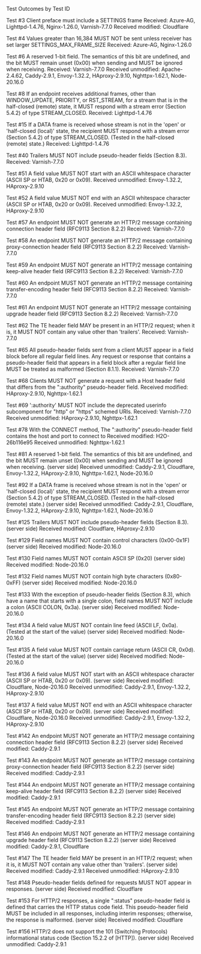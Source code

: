Test Outcomes by Test ID

Test #3 Client preface must include a SETTINGS frame
Received: Azure-AG, Lighttpd-1.4.76, Nginx-1.26.0, Varnish-7.7.0
Received modified: Cloudflare

Test #4 Values greater than 16,384 MUST NOT be sent unless receiver has set larger SETTINGS_MAX_FRAME_SIZE
Received: Azure-AG, Nginx-1.26.0

Test #6 A reserved 1-bit field. The semantics of this bit are undefined, and the bit MUST remain unset (0x00) when sending and MUST be ignored when receiving.
Received: Varnish-7.7.0
Received unmodified: Apache-2.4.62, Caddy-2.9.1, Envoy-1.32.2, HAproxy-2.9.10, Nghttpx-1.62.1, Node-20.16.0

Test #8 If an endpoint receives additional frames, other than WINDOW_UPDATE, PRIORITY, or RST_STREAM, for a stream that is in the half-closed (remote) state, it MUST respond with a stream error (Section 5.4.2) of type STREAM_CLOSED.
Received: Lighttpd-1.4.76

Test #15 If a DATA frame is received whose stream is not in the 'open' or 'half-closed (local)' state, the recipient MUST respond with a stream error (Section 5.4.2) of type STREAM_CLOSED. (Tested in the half-closed (remote) state.)
Received: Lighttpd-1.4.76

Test #40 Trailers MUST NOT include pseudo-header fields (Section 8.3).
Received: Varnish-7.7.0

Test #51 A field value MUST NOT start with an ASCII whitespace character (ASCII SP or HTAB, 0x20 or 0x09).
Received unmodified: Envoy-1.32.2, HAproxy-2.9.10

Test #52 A field value MUST NOT end with an ASCII whitespace character (ASCII SP or HTAB, 0x20 or 0x09).
Received unmodified: Envoy-1.32.2, HAproxy-2.9.10

Test #57 An endpoint MUST NOT generate an HTTP/2 message containing connection header field (RFC9113 Section 8.2.2)
Received: Varnish-7.7.0

Test #58 An endpoint MUST NOT generate an HTTP/2 message containing proxy-connection header field (RFC9113 Section 8.2.2)
Received: Varnish-7.7.0

Test #59 An endpoint MUST NOT generate an HTTP/2 message containing keep-alive header field (RFC9113 Section 8.2.2)
Received: Varnish-7.7.0

Test #60 An endpoint MUST NOT generate an HTTP/2 message containing transfer-encoding header field (RFC9113 Section 8.2.2)
Received: Varnish-7.7.0

Test #61 An endpoint MUST NOT generate an HTTP/2 message containing upgrade header field (RFC9113 Section 8.2.2)
Received: Varnish-7.7.0

Test #62 The TE header field MAY be present in an HTTP/2 request; when it is, it MUST NOT contain any value other than 'trailers'.
Received: Varnish-7.7.0

Test #65 All pseudo-header fields sent from a client MUST appear in a field block before all regular field lines. Any request or response that contains a pseudo-header field that appears in a field block after a regular field line MUST be treated as malformed (Section 8.1.1).
Received: Varnish-7.7.0

Test #68 Clients MUST NOT generate a request with a Host header field that differs from the ":authority" pseudo-header field.
Received modified: HAproxy-2.9.10, Nghttpx-1.62.1

Test #69 ':authority' MUST NOT include the deprecated userinfo subcomponent for "http" or "https" schemed URIs.
Received: Varnish-7.7.0
Received unmodified: HAproxy-2.9.10, Nghttpx-1.62.1

Test #78 With the CONNECT method, The ":authority" pseudo-header field contains the host and port to connect to
Received modified: H2O-26b116e95
Received unmodified: Nghttpx-1.62.1

Test #81 A reserved 1-bit field. The semantics of this bit are undefined, and the bit MUST remain unset (0x00) when sending and MUST be ignored when receiving. (server side)
Received unmodified: Caddy-2.9.1, Cloudflare, Envoy-1.32.2, HAproxy-2.9.10, Nghttpx-1.62.1, Node-20.16.0

Test #92 If a DATA frame is received whose stream is not in the 'open' or 'half-closed (local)' state, the recipient MUST respond with a stream error (Section 5.4.2) of type STREAM_CLOSED. (Tested in the half-closed (remote) state.) (server side)
Received unmodified: Caddy-2.9.1, Cloudflare, Envoy-1.32.2, HAproxy-2.9.10, Nghttpx-1.62.1, Node-20.16.0

Test #125 Trailers MUST NOT include pseudo-header fields (Section 8.3). (server side)
Received modified: Cloudflare, HAproxy-2.9.10

Test #129 Field names MUST NOT contain control characters (0x00-0x1F) (server side)
Received modified: Node-20.16.0

Test #130 Field names MUST NOT contain ASCII SP (0x20) (server side)
Received modified: Node-20.16.0

Test #132 Field names MUST NOT contain high byte characters (0x80-0xFF) (server side)
Received modified: Node-20.16.0

Test #133 With the exception of pseudo-header fields (Section 8.3), which have a name that starts with a single colon, field names MUST NOT include a colon (ASCII COLON, 0x3a). (server side)
Received modified: Node-20.16.0

Test #134 A field value MUST NOT contain line feed (ASCII LF, 0x0a). (Tested at the start of the value) (server side)
Received modified: Node-20.16.0

Test #135 A field value MUST NOT contain carriage return (ASCII CR, 0x0d). (Tested at the start of the value) (server side)
Received modified: Node-20.16.0

Test #136 A field value MUST NOT start with an ASCII whitespace character (ASCII SP or HTAB, 0x20 or 0x09). (server side)
Received modified: Cloudflare, Node-20.16.0
Received unmodified: Caddy-2.9.1, Envoy-1.32.2, HAproxy-2.9.10

Test #137 A field value MUST NOT end with an ASCII whitespace character (ASCII SP or HTAB, 0x20 or 0x09). (server side)
Received modified: Cloudflare, Node-20.16.0
Received unmodified: Caddy-2.9.1, Envoy-1.32.2, HAproxy-2.9.10

Test #142 An endpoint MUST NOT generate an HTTP/2 message containing connection header field (RFC9113 Section 8.2.2) (server side)
Received modified: Caddy-2.9.1

Test #143 An endpoint MUST NOT generate an HTTP/2 message containing proxy-connection header field (RFC9113 Section 8.2.2) (server side)
Received modified: Caddy-2.9.1

Test #144 An endpoint MUST NOT generate an HTTP/2 message containing keep-alive header field (RFC9113 Section 8.2.2) (server side)
Received modified: Caddy-2.9.1

Test #145 An endpoint MUST NOT generate an HTTP/2 message containing transfer-encoding header field (RFC9113 Section 8.2.2) (server side)
Received modified: Caddy-2.9.1

Test #146 An endpoint MUST NOT generate an HTTP/2 message containing upgrade header field (RFC9113 Section 8.2.2) (server side)
Received modified: Caddy-2.9.1, Cloudflare

Test #147 The TE header field MAY be present in an HTTP/2 request; when it is, it MUST NOT contain any value other than 'trailers'. (server side)
Received modified: Caddy-2.9.1
Received unmodified: HAproxy-2.9.10

Test #148 Pseudo-header fields defined for requests MUST NOT appear in responses. (server side)
Received modified: Cloudflare

Test #153 For HTTP/2 responses, a single ":status" pseudo-header field is defined that carries the HTTP status code field. This pseudo-header field MUST be included in all responses, including interim responses; otherwise, the response is malformed. (server side)
Received modified: Cloudflare

Test #156 HTTP/2 does not support the 101 (Switching Protocols) informational status code (Section 15.2.2 of [HTTP]). (server side)
Received unmodified: Caddy-2.9.1

